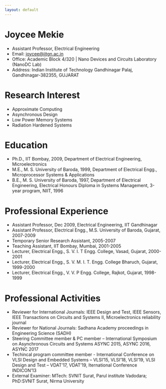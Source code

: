 ```yaml
---
layout: default
---
```


# Joycee Mekie

- Assistant Professor, Electrical Engineering
- Email: joycee@iitgn.ac.in
- Office: Academic Block 4/320 | Nano Devices and Circuits Laboratory (NanoDC Lab)
- Address: Indian Institute of Technology Gandhinagar
Palaj, Gandhinagar-382355, GUJARAT

# Research Interest
* Approximate Computing
* Asynchronous Design
* Low Power Memory Systems
* Radiation Hardened Systems

# Education
* Ph.D., IIT Bombay, 2009, Department of Electrical Engineering, Microelectronics
* M.E., M. S. University of Baroda, 1999, Department of Electrical Engg., Microprocessor Systems & Applications
* B.E., M. S. University of Baroda, 1997, Department of Electrical Engineering, Electrical Honours Diploma in Systems Management, 3-year program, NIIT, 1996

# Professional Experience
* Assistant Professor, Dec 2009, Electrical Engineering, IIT Gandhinagar
* Assistant Professor, Electrical Engg., M.S. University of Baroda, Gujarat, 2007-2009
* Temporary Senior Research Assistant, 2005-2007
* Teaching Assistant, IIT Bombay, Mumbai, 2001-2005
* Lecturer, Electrical Engg., S. V. I. T Engg. College, Vasad, Gujarat, 2000-2001
* Lecturer, Electrical Engg., S. V. M. I. T. Engg. College Bharuch, Gujarat, 1999-2000
* Lecturer, Electrical Engg., V. V. P Engg. College, Rajkot, Gujarat, 1998-1999

# Professional Activities
* Reviewer for International Journals: IEEE Design and Test, IEEE Sensors, IEEE Transactions on Circuits and Systems II, Microelectronics reliability journal
* Reviewer for National Journals: Sadhana Academy proceedings in Engineering Science (SADH)
* Steering Committee member & PC member – International Symposium on Asynchronous Circuits and Systems ASYNC 2015, ASYNC 2016, ASYNC 2017
* Techincal program committee member - International Conference on VLSI Design and Embedded Systems – VLSI’15, VLSI’18, VLSI’19, VLSI Design and Test – VDAT’17, VDAT’19, Iternational Conference INDICON’13
* External Examiner: MTech: SVNIT Surat, Parul institute Vadodara; PhD:SVNIT Surat, Nirma University
